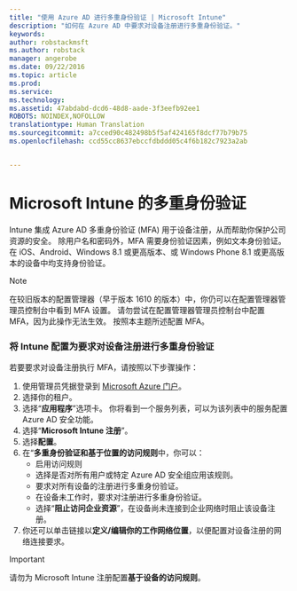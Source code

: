 ```yaml
---
title: "使用 Azure AD 进行多重身份验证 | Microsoft Intune"
description: "如何在 Azure AD 中要求对设备注册进行多重身份验证。"
keywords: 
author: robstackmsft
ms.author: robstack
manager: angerobe
ms.date: 09/22/2016
ms.topic: article
ms.prod: 
ms.service: 
ms.technology: 
ms.assetid: 47abdabd-dcd6-48d8-aade-3f3eefb92ee1
ROBOTS: NOINDEX,NOFOLLOW
translationtype: Human Translation
ms.sourcegitcommit: a7cced90c482498b5f5af424165f8dcf77b79b75
ms.openlocfilehash: ccd55cc8637ebccfdbddd05c4f6b182c7923a2ab


---
```


# <a name="multifactor-authentication-for-microsoft-intune"></a>Microsoft Intune 的多重身份验证

Intune 集成 Azure AD 多重身份验证 (MFA) 用于设备注册，从而帮助你保护公司资源的安全。 除用户名和密码外，MFA 需要身份验证因素，例如文本身份验证。 在 iOS、Android、Windows 8.1 或更高版本、或 Windows Phone 8.1 或更高版本的设备中均支持身份验证。

> [!NOTE]
>
> 在较旧版本的配置管理器（早于版本 1610 的版本）中，你仍可以在配置管理器管理员控制台中看到 MFA 设置。 请勿尝试在配置管理器管理员控制台中配置 MFA，因为此操作无法生效。 按照本主题所述配置 MFA。

### <a name="configuring-intune-to-require-multifactor-authentication-at-device-enrollment"></a>将 Intune 配置为要求对设备注册进行多重身份验证
若要要求对设备注册执行 MFA，请按照以下步骤操作：

1. 使用管理员凭据登录到 [Microsoft Azure 门户](https://manage.windowsazure.com)。
2. 选择你的租户。
2. 选择“**应用程序**”选项卡。 你将看到一个服务列表，可以为该列表中的服务配置 Azure AD 安全功能。
3. 选择“**Microsoft Intune 注册**”。
4. 选择**配置**。 
5. 在“**多重身份验证和基于位置的访问规则**中，你可以：
    -  启用访问规则
    -  选择是否对所有用户或特定 Azure AD 安全组应用该规则。
    -  要求对所有设备的注册进行多重身份验证。
    -  在设备未工作时，要求对注册进行多重身份验证。
    -  选择“**阻止访问企业资源**”，在设备尚未连接到企业网络时阻止该设备注册。 
4. 你还可以单击链接以**定义/编辑你的工作网络位置**，以便配置对设备注册的网络连接要求。

> [!IMPORTANT]
> 
> 请勿为 Microsoft Intune 注册配置**基于设备的访问规则**。



<!--HONumber=Sep16_HO4-->


